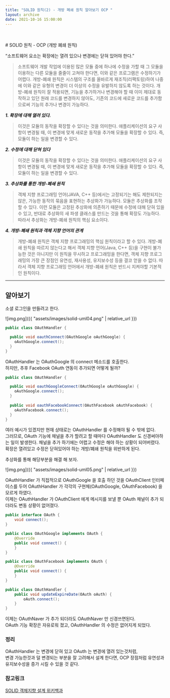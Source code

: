 ```yaml
---
title: "SOLID 원칙(2) - 개방 폐쇄 원칙 알아보기 OCP "
layout: archive
date: 2021-10-16 15:00:00
---
```

<br>
<br>
# SOLID 원칙 - OCP (개방 폐쇄 원칙)

“소프트웨어 요소는 확장에는 열려 있으나 변경에는 닫혀 있어야 한다.”

>소프트웨어 개발 작업에 이용된 많은 모듈 중에 하나에 수정을 가할 때 그 모듈을 이용하는 다른 모듈을 줄줄이 고쳐야 한다면, 이와 같은 프로그램은 수정하기가 어렵다. 개방-폐쇄 원칙은 시스템의 구조를 올바르게 재조직(리팩토링)하여 나중에 이와 같은 유형의 변경이 더 이상의 수정을 유발하지 않도록 하는 것이다. 개방-폐쇄 원칙이 잘 적용되면, 기능을 추가하거나 변경해야 할 때 이미 제대로 동작하고 있던 원래 코드를 변경하지 않아도, 기존의 코드에 새로운 코드를 추가함으로써 기능의 추가나 변경이 가능하다.  
>  

***1\. 확장에 대해 열려 있다.***
> 이것은 모듈의 동작을 확장할 수 있다는 것을 의미한다. 애플리케이션의 요구 사항이 변경될 때, 이 변경에 맞게 새로운 동작을 추가해 모듈을 확장할 수 있다. 즉, 모듈이 하는 일을 변경할 수 있다.

***2\. 수정에 대해 닫혀 있다***
> 이것은 모듈의 동작을 확장할 수 있다는 것을 의미한다. 애플리케이션의 요구 사항이 변경될 때, 이 변경에 맞게 새로운 동작을 추가해 모듈을 확장할 수 있다. 즉, 모듈이 하는 일을 변경할 수 있다.  


***3\. 추상화를 통한 개방-폐쇄 원칙***
> 객체 지향 프로그래밍 언어(JAVA, C++ 등)에서는 고정되기는 해도 제한되지는 않은, 가능한 동작의 묶음을 표현하는 추상화가 가능하다. 모듈은 추상화를 조작할 수 있다. 이런 모듈은 고정된 추상화에 의존하기 때문에 수정에 대해 닫혀 있을 수 있고, 반대로 추상화의 새 파생 클래스를 만드는 것을 통해 확장도 가능하다. 따라서 추상화는 개방-폐쇄 원칙의 핵심 요소이다.

***4\. 개방-폐쇄 원칙과 객체 지향 언어의 관계***
> 개방-폐쇄 원칙은 객체 지향 프로그래밍의 핵심 원칙이라고 할 수 있다. 개방-폐쇄 원칙을 따르지 않는다고 해서 객체 지향 언어(Java, C++ 등)을 구현이 불가능한 것은 아니지만 이 원칙을 무시하고 프로그래밍을 한다면, 객체 지향 프로그래밍의 가장 큰 장점인 유연성, 재사용성, 유지보수성 등을 결코 얻을 수 없다. 따라서 객체 지향 프로그래밍 언어에서 개방-폐쇄 원칙은 반드시 지켜야할 기본적인 원칙이다.

---

## 알아보기 

소셜 로그인을 만들려고 한다.  

![img.png]({{ "assets/images/solid-uml04.png" | relative_url }})

```java
public class OAuthHandler {

  public void oauthConnect(OAuthGoogle oAuthGoogle) {
    oAuthGoogle.connect();
  }
}
```

OAuthHandler 는 OAuthGoogle 의 connect 메소드를 호출한다.  
하지만, 추후 Facebook OAuth 연동이 추가되면 어떻게 될까?  

```java
public class OAuthHandler {

  public void oauthGoogleConnect(OAuthGoogle oAuthGoogle) {
    oAuthGoogle.connect();
  }
  
  public void oauthFacebookConnect(OAuthFacebook oAuthFacebook) {
    oAuthFacebook.connect();
  }
}
```



여러 예시가 있겠지만 현재 상태로는 OAuthHandler 를 수정해야 될 수 밖에 없다.  
그러므로, OAuth 기능에 채널을 추가 할려고 할 때마다 OAuthHandler 도 신경써야하는 일이 발생한다. 채널을 추가 하기에는 어렵고 수정은 해야 하는 상황이 되어버렸다.  
확장은 열려있고 수정은 닫혀있어야 하는 개방/폐쇄 원칙을 위반하게 된다.  

추상화를 통해 해당부분을 해결 해 보자.  

![img.png]({{ "assets/images/solid-uml05.png" | relative_url }})

OAuthHandler 가 직접적으로 OAuthGoogle 을 호출 하던 것을 OAuthClient 인터페이스를 두어 OAuthHandler 가 각각의 구현체(OAuthGoogle, OAuthFacebook) 을 모르게 하였다.  
이제는 OAuthHandler 가 OAuthClient 에게 메시지를 보낼 뿐 OAuth 채널이 추가 되더라도 변동 상황이 없어졌다.  

```java
public interface OAuth {
    void connect();
}  

public class OAuthGoogle implements OAuth {
    @Override
    public void connect() {
    }
}

public class OAuthFacebook implements OAuth {
    @Override
    public void connect() {
    }
}

public class OAuthHandler {
    public void updateExpireDate(OAuth oAuth) {
        oAuth.connect();
    }
}
```

이제는 OAuthNaver 가 추가 되더라도 OAuthNaver 만 신경쓰면된다.  
OAuth 기능 확장은 자유로워 졌고, OAuthHandler 의 수정은 없어지게 되었다.  

### 정리  
OAuthHandler 는 변경에 닫혀 있고 OAuth 는 변경에 열려 있는것처럼,  
변경 가능한것과 덜 변경되는 부분을 잘 고려해서 설계 한다면, OCP 장점처럼 유연성과 유지보수성을 증가 시킬 수 있을 것 같다.    

### 참고링크
[SOLID 객체지향 설계 위키백과](https://ko.wikipedia.org/wiki/SOLID_(%EA%B0%9D%EC%B2%B4_%EC%A7%80%ED%96%A5_%EC%84%A4%EA%B3%84))  


